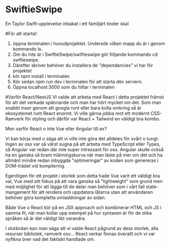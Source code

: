 # SwiftieSwipe
 En Taylor Swift-upplevelse inbakat i ett familjärt tinder skal

#För att starta!:
1. öppna terminalen i huvudprojektet. Undersök vilken mapp du är i genom kommando ls.
2. Om du inte är i SwiftieSwipe/swiftieswipe gör följande kommando cd swftieswipe.
3. Därefter skriver behöver du installera de "dependancies" vi har för projektet
4. kör npm install i terminalen
5. Kör sedan npm run dev i terminalen för att starta dev servern. 
6. Öppna localhost:3000 som du hittar i terminalen

#Varför React/NextJS 
Vi valde att arbeta med React i detta projektet främst för att det verkade spännande och man har hört mycket om det. 
Som man snabbt inser genom att googla runt eller bara kolla omkring så är ekosystemet runt React enormt. 
Vi ville gärna jobba mot ett modernt CSS-Ramverk för styling och därför var React + Tailwind en väldigt bra kombo. 

Men varför React o inte Vue eller Angular till.ex? 

Vi kan börja med o säga att vi ville inte göra det alldeles för svårt o tungt. Ingen av oss var så värst sugna på att arbeta med TypeScript eller Types, 
så Angular var redan där inte super intressant för oss. Angular skulle också ha en ganska så brant inlärningskurva när man läste på mer om det och ha allmänt mindre redan inbyggda "optimeringar" av koden som genereras i DOM-trädet vid kompilering. 

Egentligen för ett projekt i storlek som detta hade Vue varit ett väldigt bra val, Vue med sitt fokus på att vara ganska så "lightweight" som grund men med möjlighet för att lägga till de delar man behöver som i vårt fall state-mangement för att rendera och uppdatera låtarna utan att användaren behöver göra kompletta omladdningar av sidan.

Både Vue o React kör på en JSX approach och kombinerar HTML och JS i samma fil, när man kollar upp exempel på hur syntaxen är för de olika språken så är det väldigt likt varandra. 

I slutändan kan man säga att vi valde React pågrund av dess storlek, alla resurser bibliotek, ramverk osv... React verkar finnas överallt och vi var nyfikna över vad det faktiskt handlade om.